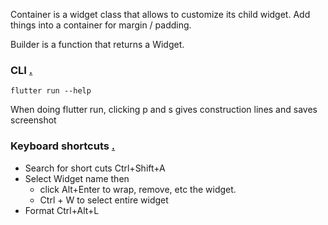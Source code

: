 Container is a widget class that allows to customize its child widget. Add things into a container for margin / padding.


Builder is a function that returns a Widget.

### CLI [.](https://medium.com/flutter-community/flutter-and-the-command-line-a-love-story-a3648ef2411)

```
flutter run --help
```

When doing flutter run, clicking p and s gives construction lines and saves screenshot


### Keyboard shortcuts [.](https://medium.com/flutter-community/flutter-ide-shortcuts-for-faster-development-2ef45c51085b)

- Search for short cuts Ctrl+Shift+A
- Select Widget name then 
	- click Alt+Enter to wrap, remove, etc the widget.
	- Ctrl + W to select entire widget
- Format Ctrl+Alt+L


